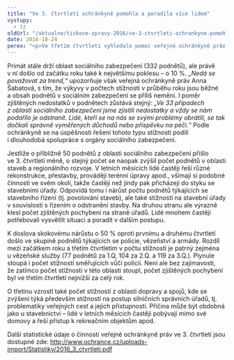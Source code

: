 ```yaml
---
title: "Ve 3. čtvrtletí ochránkyně pomohla a poradila více lidem"
vystupy:
  - tz
oldUrl: "/aktualne/tiskove-zpravy-2016/ve-3-ctvrtleti-ochrankyne-pomohla-a-poradila-vice-lidem"
date: 2016-10-24
perex: "<p>Ve třetím čtvrtletí vyhledalo pomoc veřejné ochránkyně práv zatím nejvíc lidí za celý rok. V celkovém počtu 2193 podnětů se navíc o 10 % zvýšil počet podnětů v působnosti, takže se ochránkyně mnohem častěji mohla problémy lidí zabývat a reálně tak pomohla či poradila více lidem než v předchozích částech roku.</p>"
---
```


<!-- imported from the old website -->

<p>Primát stále drží oblast sociálního zabezpečení (332 podnětů), ale právě v ní došlo od začátku roku také k největšímu poklesu – o 10 %. <i>„Nedá se považovat za trend,“</i> upozorňuje však veřejná ochránkyně práv Anna Šabatová, s tím, že výkyvy v počtech stížností v průběhu roku jsou běžné a obsah podnětů v sociálním zabezpečení se příliš nemění. I poměr zjištěných nedostatků v podnětech zůstává stejný: <i>„Ve 33 případech z oblasti sociálního zabezpečení jsme zjistili nedostatky a vždy se nám podařilo je odstranit. Lidé, kteří se na nás se svými problémy obrátili, se tak dočkali správně vyměřených důchodů nebo příspěvku na péči.“</i> Podle ochránkyně se na úspěšnosti řešení tohoto typu stížností podílí i dlouhodobá spolupráce s orgány sociálního zabezpečení.</p> <p>Jestliže o přibližně 50 podnětů z oblasti sociálního zabezpečení přišlo ve 3. čtvrtletí méně, o stejný počet se naopak zvýšil počet podnětů v oblasti staveb a regionálního rozvoje. V letních měsících lidé častěji řeší různé rekonstrukce, přestavby, provádějí terénní úpravy apod., všímají si podobné činnosti ve svém okolí, takže častěji než jindy pak přicházejí do styku se stavebními úřady. Odpovídá tomu i nárůst počtu podnětů týkajících se stavebního řízení (tj. povolování staveb), ale také stížností na stavební úřady v souvislosti s řízením o odstranění stavby. Na druhou stranu ale výrazně klesl počet zjištěných pochybení na straně úřadů. Lidé mnohem častěji potřebovali vysvětlit situaci a poradit v dalším postupu. </p> <p>K doslova skokovému nárůstu o 50 % oproti prvnímu a druhému čtvrtletí došlo ve skupině podnětů týkajících se policie, vězeňství a armády. Rozdíl mezi začátkem roku a třetím čtvrtletím v počtu stížností je patrný zejména u vězeňské služby (77 podnětů za 1.Q, 104 za 2.Q. a 119 za 3.Q.). Plynule stoupá i počet stížností směřujících vůči policii. Není ale bez zajímavosti, že zatímco počet stížnosti v této oblasti stoupl, počet zjištěných pochybení byl ve třetím čtvrtletí nejnižší za celý rok.</p> <p>O třetinu vzrostl také počet stížností z oblasti dopravy a spojů, kde se zvýšení týká především stížností na postup silničních správních úřadů, tj. problematiky veřejných cest a jejich přístupnosti. Příčina může být obdobná jako u stavebnictví – lidé v letních měsících častěji pobývají mimo své domovy a řeší přístup k rekreačním objektům apod.</p><p> Další statistické údaje o činnosti veřejné ochránkyně práv ve 3. čtvrtletí jsou dostupné zde: <a href="/uploads-import/Statistiky/2016_3_ctvrtleti.pdf">http://www.ochrance.cz/uploads-import/Statistiky/2016_3_ctvrtleti.pdf</a></p>
